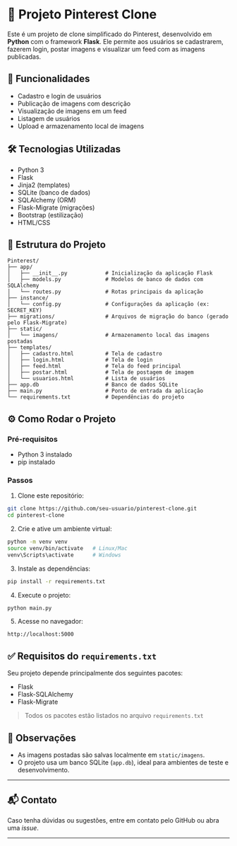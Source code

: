 
# 📌 Projeto Pinterest Clone

Este é um projeto de clone simplificado do Pinterest, desenvolvido em **Python** com o framework **Flask**. Ele permite aos usuários se cadastrarem, fazerem login, postar imagens e visualizar um feed com as imagens publicadas.

## 🚀 Funcionalidades

- Cadastro e login de usuários
- Publicação de imagens com descrição
- Visualização de imagens em um feed
- Listagem de usuários
- Upload e armazenamento local de imagens

## 🛠️ Tecnologias Utilizadas

- Python 3
- Flask
- Jinja2 (templates)
- SQLite (banco de dados)
- SQLAlchemy (ORM)
- Flask-Migrate (migrações)
- Bootstrap (estilização)
- HTML/CSS

## 📁 Estrutura do Projeto

```
Pinterest/
├── app/
│   ├── __init__.py            # Inicialização da aplicação Flask
│   ├── models.py              # Modelos de banco de dados com SQLAlchemy
│   └── routes.py              # Rotas principais da aplicação
├── instance/
│   └── config.py              # Configurações da aplicação (ex: SECRET_KEY)
├── migrations/                # Arquivos de migração do banco (gerado pelo Flask-Migrate)
├── static/
│   └── imagens/               # Armazenamento local das imagens postadas
├── templates/
│   ├── cadastro.html          # Tela de cadastro
│   ├── login.html             # Tela de login
│   ├── feed.html              # Tela do feed principal
│   ├── postar.html            # Tela de postagem de imagem
│   └── usuarios.html          # Lista de usuários
├── app.db                     # Banco de dados SQLite
├── main.py                    # Ponto de entrada da aplicação
└── requirements.txt           # Dependências do projeto
```

## ⚙️ Como Rodar o Projeto

### Pré-requisitos

- Python 3 instalado
- pip instalado

### Passos

1. Clone este repositório:

```bash
git clone https://github.com/seu-usuario/pinterest-clone.git
cd pinterest-clone
```

2. Crie e ative um ambiente virtual:

```bash
python -m venv venv
source venv/bin/activate   # Linux/Mac
venv\Scripts\activate      # Windows
```

3. Instale as dependências:

```bash
pip install -r requirements.txt
```

4. Execute o projeto:

```bash
python main.py
```

5. Acesse no navegador:

```
http://localhost:5000
```

## ✅ Requisitos do `requirements.txt`

Seu projeto depende principalmente dos seguintes pacotes:

- Flask
- Flask-SQLAlchemy
- Flask-Migrate

> Todos os pacotes estão listados no arquivo `requirements.txt`

## 📌 Observações

- As imagens postadas são salvas localmente em `static/imagens`.
- O projeto usa um banco SQLite (`app.db`), ideal para ambientes de teste e desenvolvimento.

---

## 📬 Contato

Caso tenha dúvidas ou sugestões, entre em contato pelo GitHub ou abra uma *issue*.

---
